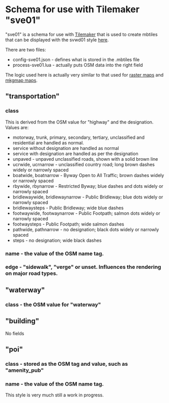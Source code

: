# Schema for use with Tilemaker "sve01"

"sve01" is a schema for use with [Tilemaker](https://github.com/systemed/tilemaker) that is used to create 
mbtiles that can be displayed with the svwd01 style [here](https://github.com/SomeoneElseOSM/SomeoneElse-vector-web-display/blob/main/README.md).

There are two files:

* config-sve01.json - defines what is stored in the .mbtiles file
* process-sve01.lua - actually puts OSM data into the right field

The logic used here is actually very similar to that used for [raster maps](https://github.com/SomeoneElseOSM/SomeoneElse-style/blob/master/style.lua) and [mkgmap maps](https://github.com/SomeoneElseOSM/mkgmap_style_ajt/blob/master/transform_03.lua).

## "transportation"

### class

This is derived from the OSM value for "highway" and the designation.  Values are:

* motorway, trunk, primary, secondary, tertiary, unclassified and residential are handled as normal.
* service without designation are handled as normal
* service with designation are handled as per the designation
* unpaved - unpaved unclassified roads, shown with a solid brown line
* ucrwide, ucrnarrow - unclassified country road; long brown dashes widely or narrowly spaced
* boatwide, boatnarrow - Byway Open to All Traffic; brown dashes widely or narrowly spaced
* rbywide, rbynarrow - Restricted Byway; blue dashes and dots widely or narrowly spaced
* bridlewaywide, bridlewaynarrow - Public Bridleway; blue dots widely or narrowly spaced
* bridlewaysteps - Public Bridleway; wide blue dashes
* footwaywide, footwaynarrow - Public Footpath; salmon dots widely or narrowly spaced
* footwaysteps - Public Footpath; wide salmon dashes
* pathwide, pathnarrow - no designation; black dots widely or narrowly spaced
* steps - no designation; wide black dashes

### name - the value of the OSM name tag.

### edge - "sidewalk", "verge" or unset.  Influences the rendering on major road types.

## "waterway"

### class - the OSM value for "waterway"

## "building"

No fields

## "poi"

### class - stored as the OSM tag and value, such as "amenity_pub"

### name - the value of the OSM name tag.


This style is very much still a work in progress.

